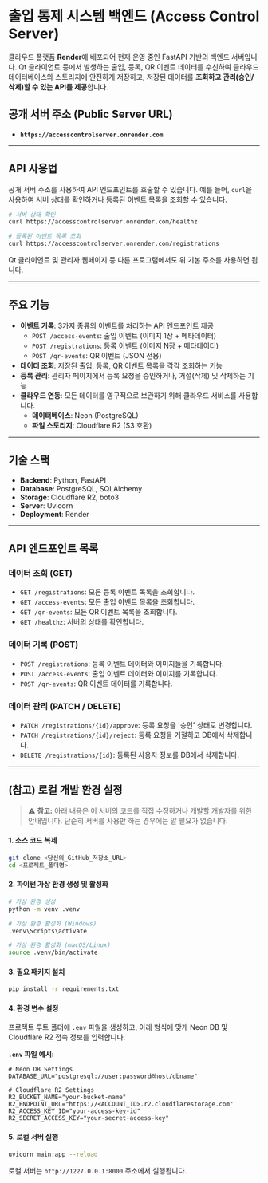 # 출입 통제 시스템 백엔드 (Access Control Server)

클라우드 플랫폼 **Render**에 배포되어 현재 운영 중인 FastAPI 기반의 백엔드 서버입니다. Qt 클라이언트 등에서 발생하는 출입, 등록, QR 이벤트 데이터를 수신하여 클라우드 데이터베이스와 스토리지에 안전하게 저장하고, 저장된 데이터를 **조회하고 관리(승인/삭제)할 수 있는 API를 제공**합니다.

## 공개 서버 주소 (Public Server URL)

  * **`https://accesscontrolserver.onrender.com`**

-----

## API 사용법

공개 서버 주소를 사용하여 API 엔드포인트를 호출할 수 있습니다. 예를 들어, `curl`을 사용하여 서버 상태를 확인하거나 등록된 이벤트 목록을 조회할 수 있습니다.

```bash
# 서버 상태 확인
curl https://accesscontrolserver.onrender.com/healthz

# 등록된 이벤트 목록 조회
curl https://accesscontrolserver.onrender.com/registrations
```

Qt 클라이언트 및 관리자 웹페이지 등 다른 프로그램에서도 위 기본 주소를 사용하면 됩니다.

-----

## 주요 기능

  * **이벤트 기록**: 3가지 종류의 이벤트를 처리하는 API 엔드포인트 제공
      * `POST /access-events`: 출입 이벤트 (이미지 1장 + 메타데이터)
      * `POST /registrations`: 등록 이벤트 (이미지 N장 + 메타데이터)
      * `POST /qr-events`: QR 이벤트 (JSON 전용)
  * **데이터 조회**: 저장된 출입, 등록, QR 이벤트 목록을 각각 조회하는 기능
  * **등록 관리**: 관리자 페이지에서 등록 요청을 승인하거나, 거절(삭제) 및 삭제하는 기능
  * **클라우드 연동**: 모든 데이터를 영구적으로 보관하기 위해 클라우드 서비스를 사용합니다.
      * **데이터베이스**: Neon (PostgreSQL)
      * **파일 스토리지**: Cloudflare R2 (S3 호환)

-----

## 기술 스택

  * **Backend**: Python, FastAPI
  * **Database**: PostgreSQL, SQLAlchemy
  * **Storage**: Cloudflare R2, boto3
  * **Server**: Uvicorn
  * **Deployment**: Render

-----

## API 엔드포인트 목록

### 데이터 조회 (GET)

  * `GET /registrations`: 모든 등록 이벤트 목록을 조회합니다.
  * `GET /access-events`: 모든 출입 이벤트 목록을 조회합니다.
  * `GET /qr-events`: 모든 QR 이벤트 목록을 조회합니다.
  * `GET /healthz`: 서버의 상태를 확인합니다.

### 데이터 기록 (POST)

  * `POST /registrations`: 등록 이벤트 데이터와 이미지들을 기록합니다.
  * `POST /access-events`: 출입 이벤트 데이터와 이미지를 기록합니다.
  * `POST /qr-events`: QR 이벤트 데이터를 기록합니다.

### 데이터 관리 (PATCH / DELETE)

  * `PATCH /registrations/{id}/approve`: 등록 요청을 '승인' 상태로 변경합니다.
  * `PATCH /registrations/{id}/reject`: 등록 요청을 거절하고 DB에서 삭제합니다.
  * `DELETE /registrations/{id}`: 등록된 사용자 정보를 DB에서 삭제합니다.

-----

## (참고) 로컬 개발 환경 설정

> ⚠️ **참고:** 아래 내용은 이 서버의 코드를 직접 수정하거나 개발할 개발자를 위한 안내입니다. 단순히 서버를 사용만 하는 경우에는 알 필요가 없습니다.

#### 1\. 소스 코드 복제

```bash
git clone <당신의_GitHub_저장소_URL>
cd <프로젝트_폴더명>
```

#### 2\. 파이썬 가상 환경 생성 및 활성화

```bash
# 가상 환경 생성
python -m venv .venv

# 가상 환경 활성화 (Windows)
.venv\Scripts\activate

# 가상 환경 활성화 (macOS/Linux)
source .venv/bin/activate
```

#### 3\. 필요 패키지 설치

```bash
pip install -r requirements.txt
```

#### 4\. 환경 변수 설정

프로젝트 루트 폴더에 `.env` 파일을 생성하고, 아래 형식에 맞게 Neon DB 및 Cloudflare R2 접속 정보를 입력합니다.

**`.env` 파일 예시:**

```
# Neon DB Settings
DATABASE_URL="postgresql://user:password@host/dbname"

# Cloudflare R2 Settings
R2_BUCKET_NAME="your-bucket-name"
R2_ENDPOINT_URL="https://<ACCOUNT_ID>.r2.cloudflarestorage.com"
R2_ACCESS_KEY_ID="your-access-key-id"
R2_SECRET_ACCESS_KEY="your-secret-access-key"
```

#### 5\. 로컬 서버 실행

```bash
uvicorn main:app --reload
```

로컬 서버는 `http://1227.0.0.1:8000` 주소에서 실행됩니다.
